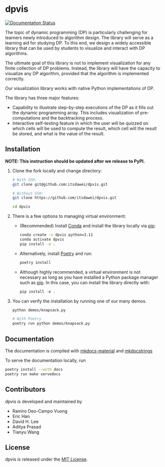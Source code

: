 # dpvis

[![Documentation Status](https://readthedocs.org/projects/dpvis/badge/?version=latest)](https://dpvis.readthedocs.io/en/latest/?badge=latest)

The topic of dynamic programming (DP) is particularly challenging for learners
newly introduced to algorithm design. The library will serve as a learning aid
for studying DP. To this end, we design a widely accessible library that can be
used by students to visualize and interact with DP algorithms.

The ultimate goal of this library is not to implement visualization for any
finite collection of DP problems.
Instead, the library will have the capacity to visualize any DP algorithm,
provided that the algorithm is implemented correctly.

Our visualization library works with native Python implementations of DP.

The library has three major features:

- Capability to illustrate step-by-step executions of the DP as it fills out
  the dynamic programming array. This includes visualization of pre-computations
  and the backtracking process.
- Interactive self-testing feature in which the user will be quizzed on which
  cells will be used to compute the result, which cell will the result be
  stored, and what is the value of the result.

## Installation

**NOTE: This instruction should be updated after we release to PyPI.**

1. Clone the fork locally and change directory:
    ```bash
    # With SSH:
    git clone git@github.com:itsdawei/dpvis.git

    # Without SSH:
    git clone https://github.com/itsdawei/dpvis.git

    cd dpvis
    ```

1. There is a few options to managing virtual environment:
    - (Recommended) Install
       [Conda](https://docs.conda.io/projects/miniconda/en/latest/) and install the
       library locally via [pip](https://pypi.org/project/pip/):
       ```bash
       conda create -n dpvis python=3.11
       conda activate dpvis
       pip install -e .
       ```
    - Alternatively, install [Poetry](https://python-poetry.org/docs/) and run:
       ```bash
       poetry install
       ```

    - Although highly recommended, a virtual environment is not necessary as
      long as you have installed a Python package manager such as
      [pip](https://pypi.org/project/pip/). In this case, you can install the
      library directly with:
      ```python
      pip install -e .
      ```

1. You can verify the installation by running one of our many demos.
    ```bash
    python demos/knapsack.py

    # With Poetry
    poetry run python demos/knapsack.py
    ```

## Documentation

The documentation is compiled with
[mkdocs-material](https://squidfunk.github.io/mkdocs-material/) and
[mkdocstrings](https://mkdocstrings.github.io/)

To serve the documentation locally, run

```bash
poetry install --with docs
poetry run make servedocs
```

## Contributors

dpvis is developed and maintained by

- Ramiro Deo-Campo Vuong
- Eric Han
- David H. Lee
- Aditya Prasad
- Tianyu Wang

## License

dpvis is released under the
[MIT License](https://github.com/itsdawei/dpvis/blob/main/LICENSE).
